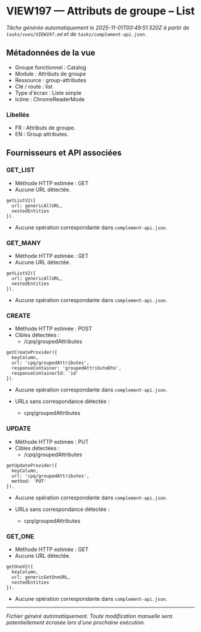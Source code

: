 # VIEW197 — Attributs de groupe – List

_Tâche générée automatiquement le 2025-11-01T00:49:51.520Z à partir de `tasks/vues/VIEW197.md` et de `tasks/complement-api.json`._

## Métadonnées de la vue

- Groupe fonctionnel : Catalog
- Module : Attributs de groupe
- Ressource : group-attributes
- Clé / route : list
- Type d'écran : Liste simple
- Icône : ChromeReaderMode

### Libellés
- FR : Attributs de groupe.
- EN : Group attributes.

## Fournisseurs et API associées

### GET_LIST

- Méthode HTTP estimée : GET
- Aucune URL détectée.

```text
getListV2({
  url: genericAllURL,
  nestedEntities
}).
```

- Aucune opération correspondante dans `complement-api.json`.

### GET_MANY

- Méthode HTTP estimée : GET
- Aucune URL détectée.

```text
getListV2({
  url: genericAllURL,
  nestedEntities
}).
```

- Aucune opération correspondante dans `complement-api.json`.

### CREATE

- Méthode HTTP estimée : POST
- Cibles détectées :
  - /cpq/groupedAttributes

```text
getCreateProvider({
  keyColumn,
  url: 'cpq/groupedAttributes',
  responseContainer: 'groupedAttributeDto',
  responseContainerId: 'id'
}).
```

- Aucune opération correspondante dans `complement-api.json`.

- URLs sans correspondance détectée :
  - cpq/groupedAttributes

### UPDATE

- Méthode HTTP estimée : PUT
- Cibles détectées :
  - /cpq/groupedAttributes

```text
getUpdateProvider({
  keyColumn,
  url: 'cpq/groupedAttributes',
  method: 'PUT'
}).
```

- Aucune opération correspondante dans `complement-api.json`.

- URLs sans correspondance détectée :
  - cpq/groupedAttributes

### GET_ONE

- Méthode HTTP estimée : GET
- Aucune URL détectée.

```text
getOneV2({
  keyColumn,
  url: genericGetOneURL,
  nestedEntities
}).
```

- Aucune opération correspondante dans `complement-api.json`.

---

_Fichier généré automatiquement. Toute modification manuelle sera potentiellement écrasée lors d'une prochaine exécution._
